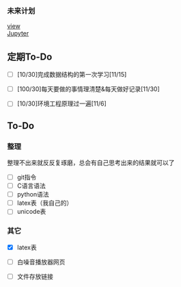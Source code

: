 ### 未来计划

[view](https://krs1250.github.io/#/README)  
[Jupyter](http://175.178.179.220:8888)

## 定期To-Do

- [ ] [10/30]完成数据结构的第一次学习[11/15]
- [ ] [100/30]每天要做的事情理清楚&每天做好记录[11/30]
- [ ] [10/30]环境工程原理过一遍[11/6]



## To-Do

### 整理

整理不出来就反反复琢磨，总会有自己思考出来的结果就可以了

- [ ] git指令
- [ ] C语言语法
- [ ] python语法
- [ ] latex表（我自己的）
- [ ] unicode表

### 其它

- [x] latex表
- [ ] 白噪音播放器网页
- [ ] 文件存放链接

